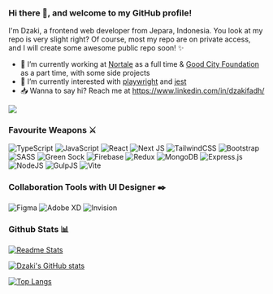 ### Hi there 👋, and welcome to my GitHub profile!

I'm Dzaki, a frontend web developer from Jepara, Indonesia. You look at my repo is very slight right? Of course, most my repo are on private access, and I will create some awesome public repo soon! ✨

<!--
**dzakifadh/github-homepage** is a ✨ _special_ ✨ repository because its `README.md` (this file) appears on your GitHub profile.
Here are some ideas to get you started:
-->

- :pushpin: I’m currently working at [Nortale](http://nortale.com/) as a full time & [Good City Foundation](https://goodcityfoundation.org/) as a part time, with some side projects
- :eyes: I’m currently interested with [playwright](https://playwright.dev/) and [jest](https://jestjs.io/)
- :inbox_tray: Wanna to say hi? Reach me at https://www.linkedin.com/in/dzakifadh/

![](https://komarev.com/ghpvc/?username=dzakifadh)

### Favourite Weapons ⚔

![TypeScript](https://img.shields.io/badge/typescript-%23007ACC.svg?style=for-the-badge&logo=typescript&logoColor=white)
![JavaScript](https://img.shields.io/badge/javascript-%23323330.svg?style=for-the-badge&logo=javascript&logoColor=%23F7DF1E)
![React](https://img.shields.io/badge/react-%2320232a.svg?style=for-the-badge&logo=react&logoColor=%2361DAFB)
![Next JS](https://img.shields.io/badge/Next-black?style=for-the-badge&logo=next.js&logoColor=white)
![TailwindCSS](https://img.shields.io/badge/tailwindcss-%2338B2AC.svg?style=for-the-badge&logo=tailwind-css&logoColor=white)
![Bootstrap](https://img.shields.io/badge/bootstrap-%23563D7C.svg?style=for-the-badge&logo=bootstrap&logoColor=white)
![SASS](https://img.shields.io/badge/SASS-hotpink.svg?style=for-the-badge&logo=SASS&logoColor=white)
![Green Sock](https://img.shields.io/badge/green%20sock-88CE02?style=for-the-badge&logo=greensock&logoColor=white)
![Firebase](https://img.shields.io/badge/firebase-%23039BE5.svg?style=for-the-badge&logo=firebase)
![Redux](https://img.shields.io/badge/Redux-%23764abc.svg?style=for-the-badge&logo=redux)
![MongoDB](https://img.shields.io/badge/MongoDB-%234ea94b.svg?style=for-the-badge&logo=mongodb&logoColor=white)
![Express.js](https://img.shields.io/badge/express.js-%23404d59.svg?style=for-the-badge&logo=express&logoColor=%2361DAFB)
![NodeJS](https://img.shields.io/badge/node.js-6DA55F?style=for-the-badge&logo=node.js&logoColor=white)
![GulpJS](https://img.shields.io/badge/gulp.js-%23CF4647.svg?style=for-the-badge&logo=gulp.js)
![Vite](https://img.shields.io/badge/vite-%23646CFF.svg?style=for-the-badge&logo=vite&logoColor=white)

### Collaboration Tools with UI Designer ✒️

![Figma](https://img.shields.io/badge/figma-%23F24E1E.svg?style=for-the-badge&logo=figma&logoColor=white)
![Adobe XD](https://img.shields.io/badge/Adobe%20XD-470137?style=for-the-badge&logo=Adobe%20XD&logoColor=#FF61F6)
![Invision](https://img.shields.io/badge/InVision-FF3366?style=for-the-badge&logo=InVision&logoColor=white)

### Github Stats 📊

[![Readme Stats](https://github-readme-stats-fadhdzaki.vercel.app/api?username=dzakifadh&show_icons=true&theme=tokyonight&count_private=true&hide=prs)](https://github.com/dzakifadh/github-readme-stats)

[![Dzaki's GitHub stats](https://github-readme-stats-fadhdzaki.vercel.app/api?username=dzakifadh&show_icons=true&theme=tokyonight&count_private=true&hide=prs)](https://github.com/dzakifadh/github-readme-stats)

[![Top Langs](https://github-readme-stats-fadhdzaki.vercel.app/api/top-langs/?username=dzakifadh&hide=html&layout=compact&theme=tokyonight)](https://github.com/dzakifadh/github-readme-stats)
